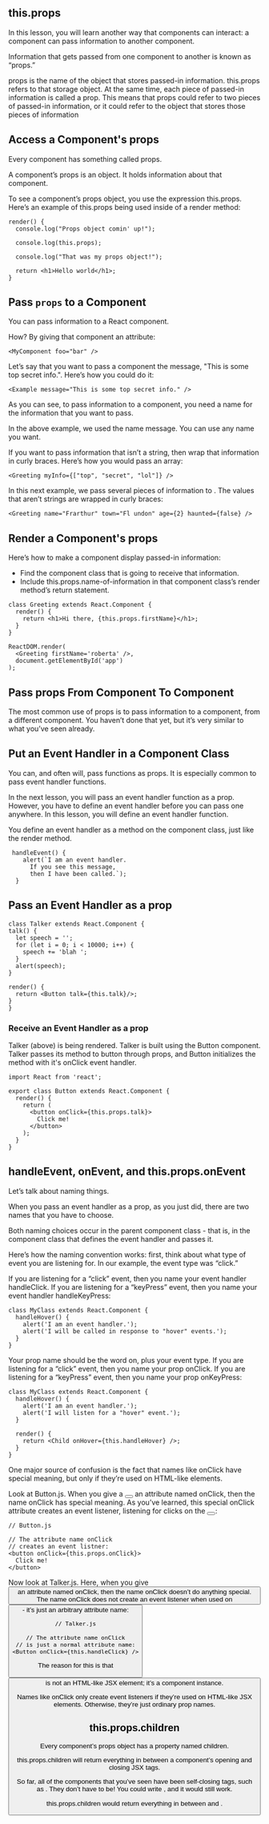 ## this.props

In this lesson, you will learn another way that components can interact: a component can pass information to another component.

Information that gets passed from one component to another is known as “props.”

props is the name of the object that stores passed-in information. this.props refers to that storage object. At the same time, each piece of passed-in information is called a prop. This means that props could refer to two pieces of passed-in information, or it could refer to the object that stores those pieces of information

## Access a Component's props

Every component has something called props.

A component’s props is an object. It holds information about that component.

To see a component’s props object, you use the expression this.props. Here’s an example of this.props being used inside of a render method:

```
render() {
  console.log("Props object comin' up!");
 
  console.log(this.props);
 
  console.log("That was my props object!");
 
  return <h1>Hello world</h1>;
}
```

## Pass `props` to a Component

You can pass information to a React component.

How? By giving that component an attribute:

```
<MyComponent foo="bar" />
```
Let’s say that you want to pass a component the message, "This is some top secret info.". Here’s how you could do it:

```
<Example message="This is some top secret info." />
```
As you can see, to pass information to a component, you need a name for the information that you want to pass.

In the above example, we used the name message. You can use any name you want.

If you want to pass information that isn’t a string, then wrap that information in curly braces. Here’s how you would pass an array:

```
<Greeting myInfo={["top", "secret", "lol"]} />
```

In this next example, we pass several pieces of information to <Greeting />. The values that aren’t strings are wrapped in curly braces:

```
<Greeting name="Frarthur" town="Fl undon" age={2} haunted={false} />
```

## Render a Component's props
Here’s how to make a component display passed-in information:

- Find the component class that is going to receive that information.
- Include this.props.name-of-information in that component class’s render method’s return statement.


```
class Greeting extends React.Component {
  render() {
    return <h1>Hi there, {this.props.firstName}</h1>;
  }
}

ReactDOM.render(
  <Greeting firstName='roberta' />, 
  document.getElementById('app')
);
```

## Pass props From Component To Component

The most common use of props is to pass information to a component, from a different component. You haven’t done that yet, but it’s very similar to what you’ve seen already.

## Put an Event Handler in a Component Class
You can, and often will, pass functions as props. It is especially common to pass event handler functions.

In the next lesson, you will pass an event handler function as a prop. However, you have to define an event handler before you can pass one anywhere. In this lesson, you will define an event handler function.

You define an event handler as a method on the component class, just like the render method.

```
 handleEvent() {
    alert(`I am an event handler.
      If you see this message,
      then I have been called.`);
  }
  ```
  
  ## Pass an Event Handler as a prop
  
  ```
  class Talker extends React.Component {
  talk() {
    let speech = '';
    for (let i = 0; i < 10000; i++) {
      speech += 'blah ';
    }
    alert(speech);
  }
  
  render() {
    return <Button talk={this.talk}/>;
  }
}
```

### Receive an Event Handler as a prop

Talker (above) is being rendered. Talker is built using the Button component. 
Talker passes its method to button through props, and Button initializes the method with it's onClick event handler. 

```
import React from 'react';

export class Button extends React.Component {
  render() {
    return (
      <button onClick={this.props.talk}>
        Click me!
      </button>
    );
  }
}
```
## handleEvent, onEvent, and this.props.onEvent

Let’s talk about naming things.

When you pass an event handler as a prop, as you just did, there are two names that you have to choose.

Both naming choices occur in the parent component class - that is, in the component class that defines the event handler and passes it.

Here’s how the naming convention works: first, think about what type of event you are listening for. In our example, the event type was “click.”

If you are listening for a “click” event, then you name your event handler handleClick. If you are listening for a “keyPress” event, then you name your event handler handleKeyPress:

```
class MyClass extends React.Component {
  handleHover() {
    alert('I am an event handler.');
    alert('I will be called in response to "hover" events.');
  }
}
```
Your prop name should be the word on, plus your event type. If you are listening for a “click” event, then you name your prop onClick. If you are listening for a “keyPress” event, then you name your prop onKeyPress:
```
class MyClass extends React.Component {
  handleHover() {
    alert('I am an event handler.');
    alert('I will listen for a "hover" event.');
  }
 
  render() {
    return <Child onHover={this.handleHover} />;
  }
}
```

One major source of confusion is the fact that names like onClick have special meaning, but only if they’re used on HTML-like elements.

Look at Button.js. When you give a <button></button> an attribute named onClick, then the name onClick has special meaning. As you’ve learned, this special onClick attribute creates an event listener, listening for clicks on the <button></button>:

```
// Button.js
 
// The attribute name onClick
// creates an event listner:
<button onClick={this.props.onClick}>
  Click me!
</button>
```

Now look at Talker.js. Here, when you give <Button /> an attribute named onClick, then the name onClick doesn’t do anything special. The name onClick does not create an event listener when used on <Button /> - it’s just an arbitrary attribute name:

```
// Talker.js
 
// The attribute name onClick
// is just a normal attribute name:
<Button onClick={this.handleClick} />
```

The reason for this is that <Button /> is not an HTML-like JSX element; it’s a component instance.

Names like onClick only create event listeners if they’re used on HTML-like JSX elements. Otherwise, they’re just ordinary prop names.

## this.props.children

Every component’s props object has a property named children.

this.props.children will return everything in between a component’s opening and closing JSX tags.

So far, all of the components that you’ve seen have been self-closing tags, such as <MyComponentClass />. They don’t have to be! You could write <MyComponentClass></MyComponentClass>, and it would still work.

this.props.children would return everything in between <MyComponentClass> and </MyComponentClass>.
